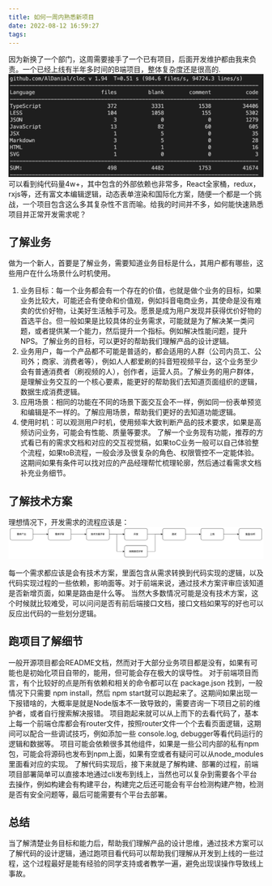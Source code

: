```yaml
---
title: 如何一周内熟悉新项目
date: 2022-08-12 16:59:27
tags:
---
```


因为新换了一个部门，这周需要接手了一个已有项目，后面开发维护都由我来负责。一个已经上线有半年多时间的B端项目，整体复杂度还是很高的.
![](/img/202208/12.PNG)
可以看到纯代码量4w+，其中包含的外部依赖也非常多，React全家桶，redux， rxjs等，还有富文本编辑逻辑，动态表单渲染和国际化方案，随便一个都是一个挑战，一个项目包含这么多其复杂性不言而喻。给我的时间并不多，如何能快速熟悉项目并正常开发需求呢？

<!-- more -->

## 了解业务

做为一个新人，首要是了解业务，需要知道业务目标是什么，其用户都有哪些，这些用户在什么场景什么时机使用。
1. 业务目标：每一个业务都会有一个存在的价值，也就是做个业务的目标，如果业务比较大，可能还会有使命和价值观，例如抖音电商业务，其使命是没有难卖的优价好物，让美好生活触手可及。愿景是成为用户发现并获得优价好物的首选平台。但一般如果是比较具体的业务需求，可能就是为了解决某一类问题，或者提供某一个能力，然后提升一个指标。例如解决性能问题，提升NPS。了解业务的目标，可以更好的帮助我们理解产品的设计逻辑。
2. 业务用户，每一个产品都不可能是普适的，都会适用的人群（公司内员工、公司外；商家、消费者等），例如人人都爱刷的抖音短视频平台，这个业务至少会有普通消费者（刷视频的人），创作者，运营人员。了解业务的用户群体，是理解业务交互的一个核心要素，能更好的帮助我们去知道页面组织的逻辑，数据生成消费逻辑。
3. 应用场景：相同的功能在不同的场景下面交互会不一样，例如同一份表单预览和编辑是不一样的。了解应用场景，帮助我们更好的去知道功能逻辑。
4. 使用时机：可以观测用户时机，使用频率大致判断产品的技术要求，如果是高频访问业务，可能会有性能、质量等要求。
了解一个业务现有功能，推荐的方式看已有的需求文档和对应的交互视觉稿，如果toC业务一般可以自己体验整个流程，如果toB流程，一般会涉及很复杂的角色、权限管控不一定能体验。这期间如果有条件可以找对应的产品经理帮忙梳理轮廓，然后通过看需求文档补充业务细节。

## 了解技术方案

理想情况下，开发需求的流程应该是：
![流程](/img/202208/122.jpg)

每一个需求都应该是会有技术方案，里面包含从需求转换到代码实现的逻辑，以及代码实现过程的一些依赖，影响面等。对于前端来说，通过技术方案评审应该知道是否新增页面，如果是路由是什么等。
当然大多数情况可能是没有技术方案，这个时候就比较难受，可以问问是否有前后端接口文档，接口文档如果写的好也可以反应出代码的一些划分逻辑。

## 跑项目了解细节

一般开源项目都会README文档，然而对于大部分业务项目都是没有，如果有可能也是初始化项目自带的，能用，但可能会存在极大的误导性。
对于前端项目而言，有个比较好的点是所有依赖和相关的命令都可以在 package.json 找到，一般情况下只需要 npm install，然后 npm start就可以跑起来了。这期间如果出现一下报错啥的，大概率是就是Node版本不一致导致的，需要咨询一下项目之前的维护者，或者自行搜索解决报错。
项目跑起来就可以从上而下的去看代码了，基本上每一个前端仓库都会有router文件，按照router文件一个个去看页面逻辑，这期间可以配合一些调试技巧，例如添加一些 console.log, debugger等看代码运行的逻辑和数据等。
项目可能会依赖很多其他组件，如果是一些公司内部的私有npm包，可能会将源码也发布到npm上面，如果有空或者有疑问可以从node_modules里面看对应的实现。
了解代码实现后，接下来就是了解构建、部署的过程，前端项目部署简单可以直接本地通过cli发布到线上，当然也可以复杂到需要各个平台去操作，例如构建会有构建平台，构建完之后还可能会有平台检测构建产物，检测是否有安全问题等，最后可能需要有个平台去部署。

## 总结

当了解清楚业务目标和能力后，帮助我们理解产品的设计思维，通过技术方案可以了解代码的设计逻辑，通过跑项目看代码可以帮助我们理解从开发到上线的一些过程，这个过程最好是能有经验的同学支持或者教学一遍，避免出现误操作导致线上事故。